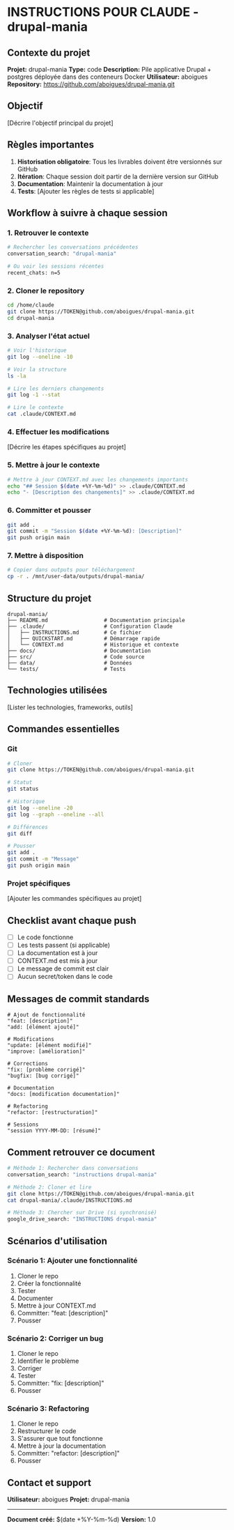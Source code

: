 # INSTRUCTIONS POUR CLAUDE - drupal-mania

## Contexte du projet

**Projet:** drupal-mania
**Type:** code
**Description:** Pile applicative Drupal + postgres déployée dans des conteneurs Docker
**Utilisateur:** aboigues
**Repository:** https://github.com/aboigues/drupal-mania.git

## Objectif

[Décrire l'objectif principal du projet]

## Règles importantes

1. **Historisation obligatoire**: Tous les livrables doivent être versionnés sur GitHub
2. **Itération**: Chaque session doit partir de la dernière version sur GitHub
3. **Documentation**: Maintenir la documentation à jour
4. **Tests**: [Ajouter les règles de tests si applicable]

## Workflow à suivre à chaque session

### 1. Retrouver le contexte

```bash
# Rechercher les conversations précédentes
conversation_search: "drupal-mania"

# Ou voir les sessions récentes
recent_chats: n=5
```

### 2. Cloner le repository

```bash
cd /home/claude
git clone https://TOKEN@github.com/aboigues/drupal-mania.git
cd drupal-mania
```

### 3. Analyser l'état actuel

```bash
# Voir l'historique
git log --oneline -10

# Voir la structure
ls -la

# Lire les derniers changements
git log -1 --stat

# Lire le contexte
cat .claude/CONTEXT.md
```

### 4. Effectuer les modifications

[Décrire les étapes spécifiques au projet]

### 5. Mettre à jour le contexte

```bash
# Mettre à jour CONTEXT.md avec les changements importants
echo "## Session $(date +%Y-%m-%d)" >> .claude/CONTEXT.md
echo "- [Description des changements]" >> .claude/CONTEXT.md
```

### 6. Committer et pousser

```bash
git add .
git commit -m "Session $(date +%Y-%m-%d): [Description]"
git push origin main
```

### 7. Mettre à disposition

```bash
# Copier dans outputs pour téléchargement
cp -r . /mnt/user-data/outputs/drupal-mania/
```

## Structure du projet

```
drupal-mania/
├── README.md                  # Documentation principale
├── .claude/                   # Configuration Claude
│   ├── INSTRUCTIONS.md        # Ce fichier
│   ├── QUICKSTART.md          # Démarrage rapide
│   └── CONTEXT.md             # Historique et contexte
├── docs/                      # Documentation
├── src/                       # Code source
├── data/                      # Données
└── tests/                     # Tests
```

## Technologies utilisées

[Lister les technologies, frameworks, outils]

## Commandes essentielles

### Git

```bash
# Cloner
git clone https://TOKEN@github.com/aboigues/drupal-mania.git

# Statut
git status

# Historique
git log --oneline -20
git log --graph --oneline --all

# Différences
git diff

# Pousser
git add .
git commit -m "Message"
git push origin main
```

### Projet spécifiques

[Ajouter les commandes spécifiques au projet]

## Checklist avant chaque push

- [ ] Le code fonctionne
- [ ] Les tests passent (si applicable)
- [ ] La documentation est à jour
- [ ] CONTEXT.md est mis à jour
- [ ] Le message de commit est clair
- [ ] Aucun secret/token dans le code

## Messages de commit standards

```
# Ajout de fonctionnalité
"feat: [description]"
"add: [élément ajouté]"

# Modifications
"update: [élément modifié]"
"improve: [amélioration]"

# Corrections
"fix: [problème corrigé]"
"bugfix: [bug corrigé]"

# Documentation
"docs: [modification documentation]"

# Refactoring
"refactor: [restructuration]"

# Sessions
"session YYYY-MM-DD: [résumé]"
```

## Comment retrouver ce document

```bash
# Méthode 1: Rechercher dans conversations
conversation_search: "instructions drupal-mania"

# Méthode 2: Cloner et lire
git clone https://TOKEN@github.com/aboigues/drupal-mania.git
cat drupal-mania/.claude/INSTRUCTIONS.md

# Méthode 3: Chercher sur Drive (si synchronisé)
google_drive_search: "INSTRUCTIONS drupal-mania"
```

## Scénarios d'utilisation

### Scénario 1: Ajouter une fonctionnalité

1. Cloner le repo
2. Créer la fonctionnalité
3. Tester
4. Documenter
5. Mettre à jour CONTEXT.md
6. Committer: "feat: [description]"
7. Pousser

### Scénario 2: Corriger un bug

1. Cloner le repo
2. Identifier le problème
3. Corriger
4. Tester
5. Committer: "fix: [description]"
6. Pousser

### Scénario 3: Refactoring

1. Cloner le repo
2. Restructurer le code
3. S'assurer que tout fonctionne
4. Mettre à jour la documentation
5. Committer: "refactor: [description]"
6. Pousser

## Contact et support

**Utilisateur:** aboigues
**Projet:** drupal-mania

---

**Document créé:** $(date +%Y-%m-%d)
**Version:** 1.0
